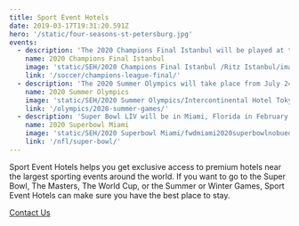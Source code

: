 ```yaml
---
title: Sport Event Hotels
date: 2019-03-17T19:31:20.591Z
hero: '/static/four-seasons-st-petersburg.jpg'
events:
  - description: 'The 2020 Champions Final Istanbul will be played at the Atatürk Olympic Stadium in Istanbul, Turkey on May 30th, 2020.'
    name: 2020 Champions Final Istanbul 
    image: 'static/SEH/2020 Champions Final Istanbul /Ritz Istanbul/image001.jpg'
    link: '/soccer/champions-league-final/'
  - description: 'The 2020 Summer Olympics will take place from July 24th to August 9th, 2020 in Tokyo, Japan.'
    name: 2020 Summer Olympics
    image: 'static/SEH/2020 Summer Olympics/Intercontinental Hotel Tokyo/image003.jpg'
    link: '/olympics/2020-summer-games/'
  - description: 'Super Bowl LIV will be in Miami, Florida in February 2020. Hotels are selling out fast, yet we can secure you the best hotels in the area. Contact us now!'
    name: 2020 Superbowl Miami
    image: 'static/SEH/2020 Superbowl Miami/fwdmiami2020superbowlnobuedenrochotelscombined/Screenshot (23).png'
    link: '/nfl/super-bowl/'
---
```

<p class="mt-2 text-gray-600 sm:text-xl sm:mt-4">
  Sport Event Hotels helps you get exclusive access to premium hotels near the largest sporting events around the world. If you want to go to the Super Bowl, The Masters, The World Cup, or the Summer or Winter Games, Sport Event Hotels can make sure you have the best place to stay.
</p>

<div class="mt-4 sm:mt-6">
  <a class="btn" href="/contact">Contact Us</a>
</div>